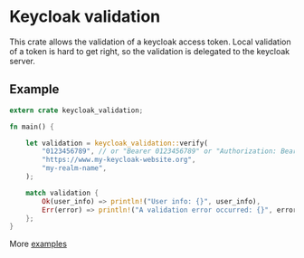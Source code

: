 # Keycloak validation

This crate allows the validation of a keycloak access token. Local validation of a token is hard to get right, so the validation is delegated to the keycloak server.

## Example

```rust
extern crate keycloak_validation;

fn main() {

    let validation = keycloak_validation::verify(
        "0123456789", // or "Bearer 0123456789" or "Authorization: Bearer 0123456789"
        "https://www.my-keycloak-website.org",
        "my-realm-name",
    );

    match validation {
        Ok(user_info) => println!("User info: {}", user_info),
        Err(error) => println!("A validation error occurred: {}", error),
    };
}
```

More [examples](examples/)
